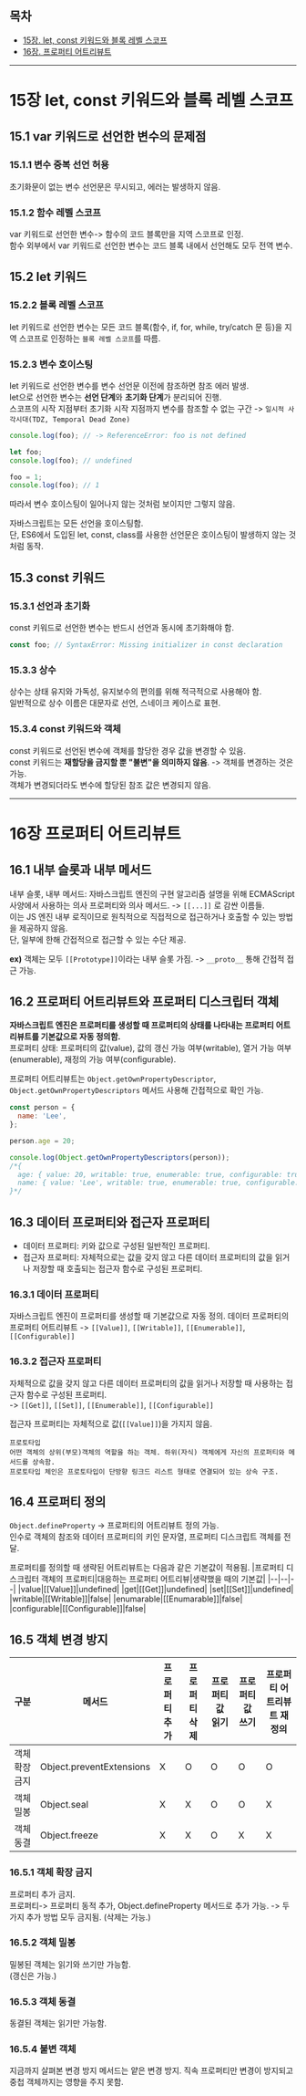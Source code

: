 ## 목차

- [15장. let, const 키워드와 블록 레벨 스코프](#15장-let-const-키워드와-블록-레벨-스코프)
- [16장. 프로퍼티 어트리뷰트](#16장-프로퍼티-어트리뷰트)

---

# 15장 let, const 키워드와 블록 레벨 스코프

## 15.1 var 키워드로 선언한 변수의 문제점

### 15.1.1 변수 중복 선언 허용

초기화문이 없는 변수 선언문은 무시되고, 에러는 발생하지 않음.

### 15.1.2 함수 레벨 스코프

var 키워드로 선언한 변수-> 함수의 코드 블록만을 지역 스코프로 인정.  
함수 외부에서 var 키워드로 선언한 변수는 코드 블록 내에서 선언해도 모두 전역 변수.

## 15.2 let 키워드

### 15.2.2 블록 레벨 스코프

let 키워드로 선언한 변수는 모든 코드 블록(함수, if, for, while, try/catch 문 등)을 지역 스코프로 인정하는 `블록 레벨 스코프`를 따름.

### 15.2.3 변수 호이스팅

let 키워드로 선언한 변수를 변수 선언문 이전에 참조하면 참조 에러 발생.  
let으로 선언한 변수는 **선언 단계**와 **초기화 단계**가 분리되어 진행.  
스코프의 시작 지점부터 초기화 시작 지점까지 변수를 참조할 수 없는 구간 -> `일시적 사각시대(TDZ, Temporal Dead Zone)`

```js
console.log(foo); // -> ReferenceError: foo is not defined

let foo;
console.log(foo); // undefined

foo = 1;
console.log(foo); // 1
```

따라서 변수 호이스팅이 일어나지 않는 것처럼 보이지만 그렇지 않음.

자바스크립트는 모든 선언을 호이스팅함.  
단, ES6에서 도입된 let, const, class를 사용한 선언문은 호이스팅이 발생하지 않는 것처럼 동작.

## 15.3 const 키워드

### 15.3.1 선언과 초기화

const 키워드로 선언한 변수는 반드시 선언과 동시에 초기화해야 함.

```js
const foo; // SyntaxError: Missing initializer in const declaration
```

### 15.3.3 상수

상수는 상태 유지와 가독성, 유지보수의 편의를 위해 적극적으로 사용해야 함.  
일반적으로 상수 이름은 대문자로 선언, 스네이크 케이스로 표현.

### 15.3.4 const 키워드와 객체

const 키워드로 선언된 변수에 객체를 할당한 경우 값을 변경할 수 있음.  
const 키워드는 **재할당을 금지할 뿐 "불변"을 의미하지 않음**. -> 객체를 변경하는 것은 가능.  
객체가 변경되더라도 변수에 할당된 참조 값은 변경되지 않음.

---

# 16장 프로퍼티 어트리뷰트

## 16.1 내부 슬롯과 내부 메서드

내부 슬롯, 내부 메서드: 자바스크립트 엔진의 구현 알고리즘 설명을 위해 ECMAScript 사양에서 사용하는 의사 프로퍼티와 의사 메서드. -> `[[...]]` 로 감싼 이름들.  
이는 JS 엔진 내부 로직이므로 원칙적으로 직접적으로 접근하거나 호출할 수 있는 방법을 제공하지 않음.  
단, 일부에 한해 간접적으로 접근할 수 있는 수단 제공.

**ex)** 객체는 모두 `[[Prototype]]`이라는 내부 슬롯 가짐. -> `__proto__` 통해 간접적 접근 가능.

## 16.2 프로퍼티 어트리뷰트와 프로퍼티 디스크립터 객체

**자바스크립트 엔진은 프로퍼티를 생성할 때 프로퍼티의 상태를 나타내는 프로퍼티 어트리뷰트를 기본값으로 자동 정의함.**  
프로퍼티 상태: 프로퍼티의 값(value), 값의 갱신 가능 여부(writable), 열거 가능 여부(enumerable), 재정의 가능 여부(configurable).

프로퍼티 어트리뷰트는 `Object.getOwnPropertyDescriptor`, `Object.getOwnPropertyDescriptors` 메서드 사용해 간접적으로 확인 가능.

```js
const person = {
  name: 'Lee',
};

person.age = 20;

console.log(Object.getOwnPropertyDescriptors(person));
/*{
  age: { value: 20, writable: true, enumerable: true, configurable: true },
  name: { value: 'Lee', writable: true, enumerable: true, configurable: true },
}*/
```

## 16.3 데이터 프로퍼티와 접근자 프로퍼티

- 데이터 프로퍼티: 키와 값으로 구성된 일반적인 프로퍼티.
- 접근자 프로퍼티: 자체적으로는 값을 갖지 않고 다른 데이터 프로퍼티의 값을 읽거나 저장할 때 호출되는 접근자 함수로 구성된 프로퍼티.

### 16.3.1 데이터 프로퍼티

자바스크립트 엔진이 프로퍼티를 생성할 때 기본값으로 자동 정의.
데이터 프로퍼티의 프로퍼티 어트리뷰트 -> `[[Value]]`, `[[Writable]]`, `[[Enumerable]]`, `[[Configurable]]`

### 16.3.2 접근자 프로퍼티

자체적으로 값을 갖지 않고 다른 데이터 프로퍼티의 값을 읽거나 저장할 때 사용하는 접근자 함수로 구성된 프로퍼티.  
-> `[[Get]]`, `[[Set]]`, `[[Enumerable]]`, `[[Configurable]]`

접근자 프로퍼티는 자체적으로 값(`[[Value]]`)을 가지지 않음.

    프로토타입
    어떤 객체의 상위(부모)객체의 역할을 하는 객체. 하위(자식) 객체에게 자신의 프로퍼티와 메서드를 상속함.
    프로토타입 체인은 프로토타입이 단방향 링크드 리스트 형태로 연결되어 있는 상속 구조.

## 16.4 프로퍼티 정의

`Object.defineProperty` -> 프로퍼티의 어트리뷰트 정의 가능.  
인수로 객체의 참조와 데이터 프로퍼티의 키인 문자열, 프로퍼티 디스크립트 객체를 전달.

프로퍼티를 정의할 때 생략된 어트리뷰트는 다음과 같은 기본값이 적용됨.
|프로퍼티 디스크립터 객체의 프로퍼티|대응하는 프로퍼티 어트리뷰|생략했을 때의 기본값|
|--|--|--|
|value|[[Value]]|undefined|
|get|[[Get]]|undefined|
|set|[[Set]]|undefined|
|writable|[[Writable]]|false|
|enumarable|[[Enumarable]]|false|
|configurable|[[Configurable]]|false|

## 16.5 객체 변경 방지

| 구분           | 메서드                   | 프로퍼티 추가 | 프로퍼티 삭제 | 프로퍼티 값 읽기 | 프로퍼티 값 쓰기 | 프로퍼티 어트리뷰트 재정의 |
| -------------- | ------------------------ | ------------- | ------------- | ---------------- | ---------------- | -------------------------- |
| 객체 확장 금지 | Object.preventExtensions | X             | O             | O                | O                | O                          |
| 객체 밀봉      | Object.seal              | X             | X             | O                | O                | X                          |
| 객체 동결      | Object.freeze            | X             | X             | O                | X                | X                          |

### 16.5.1 객체 확장 금지

프로퍼티 추가 금지.  
프로퍼티-> 프로퍼티 동적 추가, Object.defineProperty 메서드로 추가 가능. -> 두 가지 추가 방법 모두 금지됨. (삭제는 가능.)

### 16.5.2 객체 밀봉

밀봉된 객체는 읽기와 쓰기만 가능함.  
(갱신은 가능.)

### 16.5.3 객체 동결

동결된 객체는 읽기만 가능함.

### 16.5.4 불변 객체

지금까지 살펴본 변경 방지 메서드는 얕은 변경 방지. 직속 프로퍼티만 변경이 방지되고 중첩 객체까지는 영향을 주지 못함.
